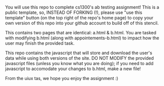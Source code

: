 You will use this repo to complete cs1300's ab testing assignment! This is a public template, so, INSTEAD OF FORKING (!), please use "use this template" button (on the top right of the repo's home page) to copy your own version of this repo into your github account to build off of this stencil.

This contains two pages that are identical: a.html & b.html. You are tasked with modifying b.html (along with appointements-b.html) to impact how the user may finish the provided task.

This repo contains the javascript that will store and download the user's data while using both versions of the site. DO NOT MODIFY the provided javascript files (unless you know what you are doing); if you need to add javascript to accomodate your changes to b.html, make a new file!

From the uiux tas, we hope you enjoy the assignment :)
